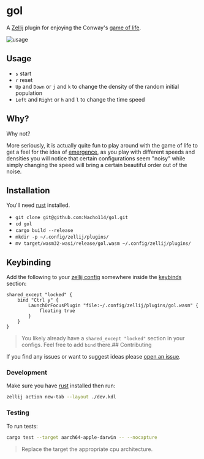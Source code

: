 
# gol

A [Zellij](https://zellij.dev) plugin for enjoying the Conway's [game of life](https://en.wikipedia.org/wiki/Conway%27s_Game_of_Life).

![usage](https://github.com/Nacho114/gol/raw/main/img/usage.gif)

## Usage

- `s` start
- `r` reset
- `Up` and `Down` or `j` and `k` to change the density of the random initial population
- `Left` and `Right` or `h` and `l` to change the time speed

## Why?

Why not? 

More seriously, it is actually quite fun to play around with the game of life to get a feel for the idea
of [emergence](https://en.wikipedia.org/wiki/Emergence), as you play with different speeds and densities
you will notice that certain configurations seem "noisy" while simply changing the speed will bring a 
certain beautiful order out of the noise. 

## Installation

You'll need [rust](https://rustup.rs/) installed.

- `git clone git@github.com:Nacho114/gol.git`
- `cd gol`
- `cargo build --release`
- `mkdir -p ~/.config/zellij/plugins/`
- `mv target/wasm32-wasi/release/gol.wasm ~/.config/zellij/plugins/`

## Keybinding

Add the following to your [zellij config](https://zellij.dev/documentation/configuration.html)
somewhere inside the [keybinds](https://zellij.dev/documentation/keybindings.html) section:

```kdl
shared_except "locked" {
    bind "Ctrl y" {
        LaunchOrFocusPlugin "file:~/.config/zellij/plugins/gol.wasm" {
            floating true
        }
    }
}
```

> You likely already have a `shared_except "locked"` section in your configs. Feel free to add `bind` there.## Contributing

If you find any issues or want to suggest ideas please [open an issue](https://github.com/Nacho114/gol/issues/new).

### Development

Make sure you have [rust](https://rustup.rs/) installed then run:

```sh
zellij action new-tab --layout ./dev.kdl
```

### Testing

To run tests:

```sh
cargo test --target aarch64-apple-darwin -- --nocapture
```

> Replace the target the appropriate cpu architecture.

